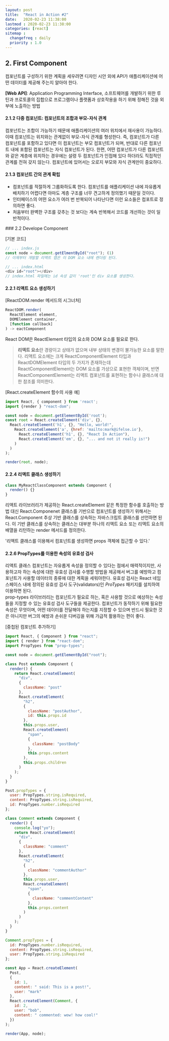 ```yaml
---
layout: post
title:  "React in Action #2"
date:   2020-02-23 11:38:00 
lastmod : 2020-02-23 11:38:00
categories: [react]
sitemap :
  changefreq : daily
  priority : 1.0
---
```


## 2. First Component
컴포넌트를 구성하기 위한 계획을 세우려면 디자인 시안 외에 API가 애플리케이션에 어떤 데이터를 제공해 주는지 알아야 한다.

**[Web API]**: Application Programming Interface,
소프트웨어를 개발하기 위한 루틴과 프로토콜의 집합으로 프로그램이나 플랫폼과 상호작용을 하기 위해 정해진 것을 외부에 노출하는 방법

#### 2.1.2 다중 컴포넌트: 컴포넌트의 조합과 부모-자식 관계
컴포넌트는 조합이 가능하기 때문에 애플리케이션의 여러 위치에서 재사용이 가능하다. 이때 컴포넌트는 위치와는 관계없이 부모-자식 관계를 형성한다. 즉, 컴포넌트가 다른 컴포넌트를 포함하고 있다면 이 컴포넌트는 부모 컴포넌트가 되며, 반대로 다른 컴포넌트 내에 포함된 컴포넌트는 자식 컴포넌트가 된다. 한편, 어떤 컴포넌트가 다른 컴포넌트와 같은 계층에 위치하는 경우에는 설령 두 컴포넌트가 인접해 있다 하더라도 직접적인 관계를 전혀 갖지 않는다. 컴포넌트에 있어서는 오로지 부모와 자식 관계만이 중요하다.

#### 2.1.3 컴포넌트 간의 관계 확립
+ 컴포넌트를 적절하게 그룹화하도록 한다. 컴포넌트를 애플리케이션 내에 자유롭게 배치하기 어렵다면 아마도 계층 구조를 너무 견고하게 정의했기 때문일 것이다.
+ 인터페이스의 어떤 요소가 여러 번 반복되어 나타난다면 이런 요소들은 컴포트로 정의하면 좋다.
+ 처음부터 완벽한 구조를 갖추는 것 보다는 계속 반복해서 코드를 개선하는 것이 일반적이다.

<div class="divider"></div>
### 2.2 Develope Component

[기본 코드]
```javascript
// ... index.js
const node = document.getElmentById("root"); (1)
// 이제부터 개발할 리액트 앱은 이 DOM 요소 내에 렌더링 된다.

// ... index.html
<div id="root"></div>
// index.html 파일에는 id 속성 값이 'root'인 div 요소를 생성한다.
```

#### 2.2.1 리액트 요소 생성하기

[ReactDOM.render 메서드의 시그너처]
```javascript
ReactDOM.render(
  ReactElement element,
  DOMElement container,
  [function callback]
) -> eactComponent
```

React DOM은 ReactElement 타입의 요소와 DOM 요소를 필요로 한다.
> **리액트 요소**란 경량이고 상태가 없으며 내부 상태의 변경이 불가능한 요소를 말한다.
리액트 요소에는 크게 ReactComponentElement 타입과 ReactDOMElement 타입의 두 가지가 존재하는데 ReactComponentElement는 DOM 요소를 가상으로 표현한 객체이며, 반면 ReactComponentElement는 리액트 컴포넌트를 표현하는 함수나 클래스에 대한 참조를 의미한다.

[React.createElement 함수의 사용 예]
```javascript
import React, { component } from 'react';
import {render } "react-dom";

const node = document.getElementById('root');
const root = React.createElement('div', {},
  React.createElement('h1', {}, "Hello, world!",
    React.createElement('a', {href: 'mailto:mark@ifelse.io'},
      React.createElement('h1', {}, "React In Action"),
      React.createElement('em', {}, "... and not it really is!")
    )
  )
);

render(root, node);
```

#### 2.2.4 리액트 클래스 생성하기
```javascript
class MyReactClassComponent extends Component {
  render() {}
}
```

리액트 라이브러리가 제공하는 React.createElement 같은 특정한 함수를 호출하는 방법 대신 React.Componenet 클래스를 기반으로 컴포넌트를 생성하기 위해서는 React.Component 추상 기반 클래스를 상속하는 자바스크립트 클래스를 선언하면 된다. 이 기반 클래스를 상속하는 클래스는 대부분 하나의 리액트 요소 또는 리액트 요소의 배열을 리턴하는 render 메서드를 정의한다.

'리액트 클래스를 이용해서 컴포넌트를 생성하면 props 객체에 접근할 수 있다.'

#### 2.2.6 PropTypes를 이용한 속성의 유효성 검사
리액트 클래스 컴포넌트는 자유롭게 속성을 정의할 수 있다는 점에서 매력적이지만, 사용하고자 하는 속성에 대한 유효성 검사를 수행할 방법을 제공해서 버그를 예방하고 컴포넌트가 사용할 데이터의 종류에 대한 계획을 세워야한다. 유효성 검사는 React 네임스페이스 내에 정의된 유효성 검사 도구(validators)인 *ProTypes* 패키지를 설치하여 이용하면 된다.
<br>
prop-types 라이브러리는 컴포넌트가 필요로 하는, 혹은 사용할 것으로 예상하는 속성들을 지정할 수 있는 유효성 검사 도구들을 제공한다. 컴포넌트가 동작하기 위해 필요한 속성은 무엇이며, 어떤 데이터를 전달해야 하는지를 지정할 수 있으며 반드시 필요한 것은 아니지만 버그의 예방과 손쉬운 디버깅을 위해 가급적 활용하는 편이 좋다.

[중첩된 컴포넌트 추가하기]
```javascript
import React, { Component } from "react";
import { render } from "react-dom";
import PropTypes from "prop-types";

const node = document.getElementById("root");

class Post extends Component {
  render() {
    return React.createElement(
      "div",
      {
        className: "post"
      },
      React.createElement(
        "h2",
        {
          className: "postAuthor",
          id: this.props.id
        },
        this.props.user,
        React.createElement(
          "span",
          {
            className: "postBody"
          },
          this.props.content
        ),
        this.props.children
      )
    );
  }
}

Post.propTypes = {
  user: PropTypes.string.isRequired,
  content: PropTypes.string.isRequired,
  id: PropTypes.number.isRequired
};

class Comment extends Component {
  render() {
    console.log("yo");
    return React.createElement(
      "div",
      {
        className: "comment"
      },
      React.createElement(
        "h2",
        {
          className: "commentAuthor"
        },
        this.props.user,
        React.createElement(
          "span",
          {
            className: "commentContent"
          },
          this.props.content
        )
      )
    );
  }
}

Comment.propTypes = {
  id: PropTypes.number.isRequired,
  content: PropTypes.string.isRequired,
  user: PropTypes.string.isRequired
};

const App = React.createElement(
  Post,
  {
    id: 1,
    content: " said: This is a post!",
    user: "mark"
  },
  React.createElement(Comment, {
    id: 2,
    user: "bob",
    content: " commented: wow! how cool!"
  })
);

render(App, node);
```

<div class="divider"></div>



